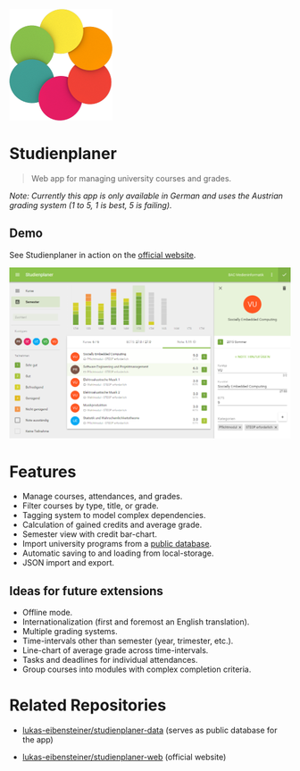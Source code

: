 ![Studienplaner](docs/logo.png)

# Studienplaner

> Web app for managing university courses and grades.

*Note: Currently this app is only available in German and uses the Austrian
grading system (1 to 5, 1 is best, 5 is failing).*

## Demo

See Studienplaner in action on the [official website](http://studienplaner.at).

![Screenshot](docs/screenshot-wide.png)

# Features

- Manage courses, attendances, and grades.
- Filter courses by type, title, or grade.
- Tagging system to model complex dependencies.
- Calculation of gained credits and average grade.
- Semester view with credit bar-chart.
- Import university programs from a [public database](https://github.com/lukas-eibensteiner/studienplaner-data).
- Automatic saving to and loading from local-storage.
- JSON import and export.

## Ideas for future extensions

- Offline mode.
- Internationalization (first and foremost an English translation).
- Multiple grading systems.
- Time-intervals other than semester (year, trimester, etc.).
- Line-chart of average grade across time-intervals.
- Tasks and deadlines for individual attendances.
- Group courses into modules with complex completion criteria.

# Related Repositories

- [lukas-eibensteiner/studienplaner-data](https://github.com/lukas-eibensteiner/studienplaner-data) 
(serves as public database for the app)

- [lukas-eibensteiner/studienplaner-web](https://github.com/lukas-eibensteiner/studienplaner-web)
(official website)
